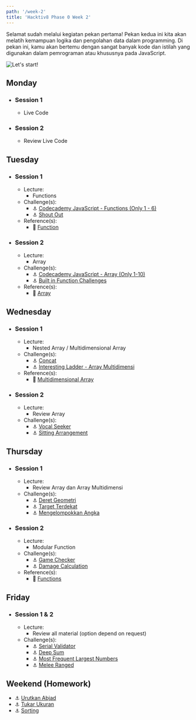 ```yaml
---
path: '/week-2'
title: 'Hacktiv8 Phase 0 Week 2'
---
```


Selamat sudah melalui kegiatan pekan pertama! Pekan kedua ini kita akan melatih kemampuan logika dan pengolahan data dalam programming. Di pekan ini, kamu akan bertemu dengan sangat banyak kode dan istilah yang digunakan dalam pemrograman atau khususnya pada JavaScript.

![Let's start!](/assets/start.png)

## Monday

- ### Session 1
  - Live Code
- ### Session 2
  - Review Live Code
<!-- - Challenge(s):
  - :rocket: [Shape Of I](/week-2/challenges/rocket-shape-of-i)
  - :rocket: [Interesting Ladder](/week-2/challenges/rocket-interesting-ladder) -->

## Tuesday

- ### Session 1

  - Lecture:
    - Functions
  - Challenge(s):
      - :anchor: [Codecademy JavaScript - Functions (Only 1 - 6)](https://www.codecademy.com/courses/introduction-to-javascript/lessons/functions/exercises/intro-to-functions?action=resume_content_item)
      - :anchor: [Shout Out](/week-2/challenges/anchor-basic-functions)
  - Reference(s):
      - :notebook_with_decorative_cover: [Function](/week-2/references/js-first-time-function)

- ### Session 2

  - Lecture:
    - Array
  - Challenge(s):
      - :anchor: [Codecademy JavaScript - Array (Only 1-10)](https://www.codecademy.com/courses/introduction-to-javascript/lessons/arrays/exercises/arrays?action=resume_content_item)
      - :anchor: [Built in Function Challenges](/week-2/challenges/anchor-array)
  - Reference(s):
      - :notebook_with_decorative_cover: [Array](/week-2/references/js-array)

## Wednesday

- ### Session 1

  - Lecture:
      - Nested Array / Multidimensional Array
  - Challenge(s):
      - :anchor: [Concat](/week-2/challenges/anchor-concat)
      - :anchor: [Interesting Ladder - Array Multidimensi](/week-2/challenges/anchor-ladder-array)
  - Reference(s):
      - :notebook_with_decorative_cover: [Multidimensional Array](/week-2/references/js-multidimensional-array)

- ### Session 2

  - Lecture:
      - Review Array
  - Challenge(s):
      - :anchor: [Vocal Seeker](/week-2/challenges/anchor-seeker)
      - :anchor: [Sitting Arrangement](/week-2/challenges/anchor-sitting-arrangement)

## Thursday

- ### Session 1

  - Lecture:
      - Review Array dan Array Multidimensi
  - Challenge(s):
      - :anchor: [Deret Geometri](/week-2/challenges/anchor-deret-geometri)
      - :anchor: [Target Terdekat](/week-2/challenges/anchor-target-terdekat)
      - :anchor: [Mengelompokkan Angka](/week-2/challenges/anchor-mengelopokkan-angka)

- ### Session 2

  - Lecture:
      - Modular Function
  - Challenge(s):
      - :anchor: [Game Checker](/week-2/challenges/anchor-game-checker)
      - :anchor: [Damage Calculation](/week-2/challenges/anchor-damage-calculation)
  - Reference(s):
      - :notebook_with_decorative_cover: [Functions](https://www.codecademy.com/learn/introduction-to-javascript/modules/learn-javascript-functions)

## Friday

- ### Session 1 & 2

  - Lecture:
      - Review all material (option depend on request)
  - Challenge(s):
      - :anchor: [Serial Validator](/week-2/challenges/anchor-serial-validator)
      - :anchor: [Deep Sum](/week-2/challenges/anchor-deep-sum)
      - :anchor: [Most Frequent Largest Numbers](/week-2/challenges/anchor-most-frequent-largest-numbers)
      - :anchor: [Melee Ranged](/week-2/challenges/anchor-melee-ranged)

## Weekend (Homework)

- :anchor: [Urutkan Abjad](/week-2/challenges/anchor-urutkan-abjad)
- :anchor: [Tukar Ukuran](/week-2/challenges/anchor-tukar-ukuran)
- :anchor: [Sorting](/week-2/challenges/anchor-sorting)
